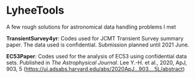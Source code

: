 # LyheeTools
A few rough solutions for astronomical data handling problems I met

**TransientSurvey4yr**: Codes used for JCMT Transient Survey summary paper. The data used is confidential. Submission planned until 2021 June.

**EC53Paper**: Codes used for the analysis of EC53 using confidential data sets. Published in *The Astrophysical Journal*. Lee Y.-H. et al., 2020, ApJ, 903, 5 (https://ui.adsabs.harvard.edu/abs/2020ApJ...903....5L/abstract)

